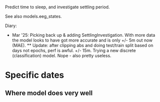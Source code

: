 Predict time to sleep, and investigate settling period.

See also models.eeg_states.

Diary:
* Mar '25: Picking back up & adding SettlingInvestigation. With more data the model looks to have got more accurate and is only +/- 5m out now (MAE). 
** Update: after clipping abs and doing test/train split based on days not epochs, perf is awful. +/- 15m.  Trying a new discrete (classification) model.  Nope - also pretty useless.


# Specific dates

## Where model does very well
